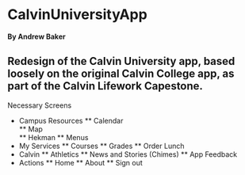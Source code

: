 # CalvinUniversityApp  
**By Andrew Baker**  
## Redesign of the Calvin University app, based loosely on the original Calvin College app, as part of the Calvin Lifework Capestone. 

Necessary Screens  
* Campus Resources
** Calendar  
** Map  
** Hekman
** Menus
* My Services
** Courses
** Grades
** Order Lunch
* Calvin
** Athletics
** News and Stories (Chimes)
** App Feedback
* Actions
** Home
** About
** Sign out